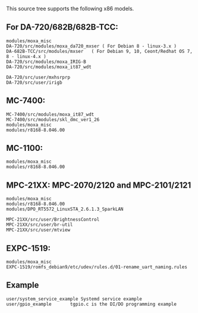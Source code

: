 This source tree supports the following x86 models.

## For DA-720/682B/682B-TCC:

	modules/moxa_misc
	DA-720/src/modules/moxa_da720_mxser	( For Debian 8 - linux-3.x )
	DA-682B-TCC/src/modules/mxser	( For Debian 9, 10, Ceont/Redhat OS 7, 8 - linux-4.x )
	DA-720/src/modules/moxa_IRIG-B
	DA-720/src/modules/moxa_it87_wdt

	DA-720/src/user/mxhsrprp
	DA-720/src/user/irigb

## MC-7400:

	MC-7400/src/modules/moxa_it87_wdt
	MC-7400/src/modules/skl_dmc_ver1_26
	modules/moxa_misc
	modules/r8168-8.046.00

## MC-1100:

	modules/moxa_misc
	modules/r8168-8.046.00

## MPC-21XX: MPC-2070/2120 and MPC-2101/2121

	modules/moxa_misc
	modules/r8168-8.046.00
	modules/DPO_RT5572_LinuxSTA_2.6.1.3_SparkLAN

	MPC-21XX/src/user/BrightnessControl
	MPC-21XX/src/user/br-util
	MPC-21XX/src/user/mtview

## EXPC-1519:

	modules/moxa_misc
	EXPC-1519/romfs_debian9/etc/udev/rules.d/01-rename_uart_naming.rules

## Example

	user/system_service_example	Systemd service example
	user/gpio_example		tgpio.c is the DI/DO programming example

